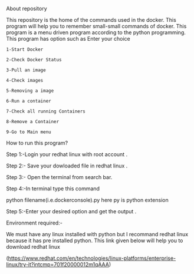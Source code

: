 About repository

This repository is the home of the commands used in the docker.
This program will help you to remember small-small commands of docker.
This program is a menu driven program according to the python programming.
This program has option such as
Enter your choice 
    
    1-Start Docker
    
    2-Check Docker Status
    
    3-Pull an image
    
    4-Check images
    
    5-Removing a image
    
    6-Run a container 
    
    7-Check all running Containers
    
    8-Remove a Container
    
    9-Go to Main menu


How to run this program?

Step 1:-Login your redhat linux with root account .

Step 2:- Save your dowloaded file in redhat linux .

Step 3:- Open the terminal from search bar.

Step 4:-In terminal type this command

python filename(i.e.dockerconsole).py
here py is python extension

Step 5:-Enter your desired option and get the output .

Environment required:-

We must have any linux installed with python but I recommand redhat linux because it has pre installed python.
This link given below will help you to download redhat linux

(https://www.redhat.com/en/technologies/linux-platforms/enterprise-linux/try-it?intcmp=701f20000012m1qAAA)
